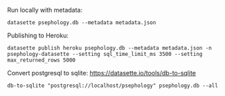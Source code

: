 Run locally with metadata:

```datasette psephology.db --metadata metadata.json```

Publishing to Heroku:

```datasette publish heroku psephology.db --metadata metadata.json -n psephology-datasette --setting sql_time_limit_ms 3500 --setting max_returned_rows 5000```

Convert postgresql to sqlite: https://datasette.io/tools/db-to-sqlite

```db-to-sqlite "postgresql://localhost/psephology" psephology.db --all```